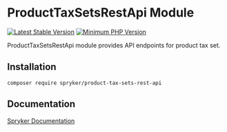 # ProductTaxSetsRestApi Module
[![Latest Stable Version](https://poser.pugx.org/spryker/product-tax-sets-rest-api/v/stable.svg)](https://packagist.org/packages/spryker/product-tax-sets-rest-api)
[![Minimum PHP Version](https://img.shields.io/badge/php-%3E%3D%208.2-8892BF.svg)](https://php.net/)

ProductTaxSetsRestApi module provides API endpoints for product tax set.

## Installation

```
composer require spryker/product-tax-sets-rest-api
```

## Documentation

[Spryker Documentation](https://docs.spryker.com)
